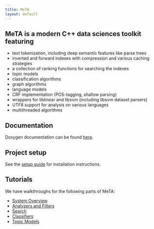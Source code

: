 ```yaml
---
title: MeTA
layout: default
---
```


## MeTA is a modern C++ data sciences toolkit featuring

 - text tokenization, including deep semantic features like parse trees
 - inverted and forward indexes with compression and various caching strategies
 - a collection of ranking functions for searching the indexes
 - topic models
 - classification algorithms
 - graph algorithms
 - language models
 - CRF implementation (POS-tagging, shallow parsing)
 - wrappers for liblinear and libsvm (including libsvm dataset parsers)
 - UTF8 support for analysis on various languages
 - multithreaded algorithms

## Documentation

Doxygen documentation can be found
[here]({{site.baseurl}}/doxygen/namespaces.html).

## Project setup

See the [setup guide]({{site.baseurl}}/setup-guide.html) for installation
instructions.

## Tutorials

We have walkthroughs for the following parts of MeTA:

 - [System Overview]({{site.baseurl}}/overview-tutorial.html)
 - [Analyzers and Filters]({{site.baseurl}}/analyzers-filters-tutorial.html)
 - [Search]({{site.baseurl}}/search-tutorial.html)
 - [Classifiers]({{site.baseurl}}/classify-tutorial.html)
 - [Topic Models]({{site.baseurl}}/topic-models-tutorial.html)
